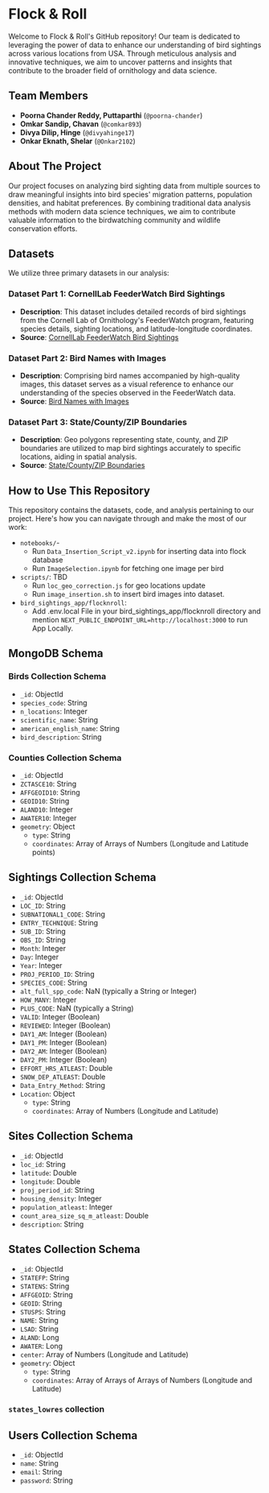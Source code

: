 # Flock & Roll

Welcome to Flock & Roll's GitHub repository! Our team is dedicated to leveraging the power of data to enhance our understanding of bird sightings across various locations from USA. Through meticulous analysis and innovative techniques, we aim to uncover patterns and insights that contribute to the broader field of ornithology and data science.

## Team Members

- **Poorna Chander Reddy, Puttaparthi** (`@poorna-chander`)
- **Omkar Sandip, Chavan** (`@comkar893`)
- **Divya Dilip, Hinge** (`@divyahinge17`)
- **Onkar Eknath, Shelar** (`@Onkar2102`)

## About The Project

Our project focuses on analyzing bird sighting data from multiple sources to draw meaningful insights into bird species' migration patterns, population densities, and habitat preferences. By combining traditional data analysis methods with modern data science techniques, we aim to contribute valuable information to the birdwatching community and wildlife conservation efforts.

## Datasets

We utilize three primary datasets in our analysis:

### Dataset Part 1: CornellLab FeederWatch Bird Sightings

- **Description**: This dataset includes detailed records of bird sightings from the Cornell Lab of Ornithology's FeederWatch program, featuring species details, sighting locations, and latitude-longitude coordinates.
- **Source**: [CornellLab FeederWatch Bird Sightings](https://feederwatch.org/explore/raw-dataset-requests/)

### Dataset Part 2: Bird Names with Images

- **Description**: Comprising bird names accompanied by high-quality images, this dataset serves as a visual reference to enhance our understanding of the species observed in the FeederWatch data.
- **Source**: [Bird Names with Images](https://dl.allaboutbirds.org/nabirds)

### Dataset Part 3: State/County/ZIP Boundaries

- **Description**: Geo polygons representing state, county, and ZIP boundaries are utilized to map bird sightings accurately to specific locations, aiding in spatial analysis.
- **Source**: [State/County/ZIP Boundaries](https://www.census.gov/geographies/mapping-files/time-series/geo/carto-boundary-file.html)

## How to Use This Repository

This repository contains the datasets, code, and analysis pertaining to our project. Here's how you can navigate through and make the most of our work:

- `notebooks/`-
    - Run `Data_Insertion_Script_v2.ipynb` for inserting data into flock database
    - Run `ImageSelection.ipynb` for fetching one image per bird
- `scripts/`: TBD
    - Run `loc_geo_correction.js` for geo locations update
    - Run `image_insertion.sh` to insert bird images into dataset.
- `bird_sightings_app/flocknroll`:
    - Add .env.local File in your bird_sightings_app/flocknroll directory and mention `NEXT_PUBLIC_ENDPOINT_URL=http://localhost:3000` to run App Locally.

## MongoDB Schema

### Birds Collection Schema

- `_id`: ObjectId
- `species_code`: String
- `n_locations`: Integer
- `scientific_name`: String
- `american_english_name`: String
- `bird_description`: String


### Counties Collection Schema

- `_id`: ObjectId
- `ZCTASCE10`: String
- `AFFGEOID10`: String
- `GEOID10`: String
- `ALAND10`: Integer
- `AWATER10`: Integer
- `geometry`: Object
  - `type`: String
  - `coordinates`: Array of Arrays of Numbers (Longitude and Latitude points)


## Sightings Collection Schema

- `_id`: ObjectId
- `LOC_ID`: String
- `SUBNATIONAL1_CODE`: String
- `ENTRY_TECHNIQUE`: String
- `SUB_ID`: String
- `OBS_ID`: String
- `Month`: Integer
- `Day`: Integer
- `Year`: Integer
- `PROJ_PERIOD_ID`: String
- `SPECIES_CODE`: String
- `alt_full_spp_code`: NaN (typically a String or Integer)
- `HOW_MANY`: Integer
- `PLUS_CODE`: NaN (typically a String)
- `VALID`: Integer (Boolean)
- `REVIEWED`: Integer (Boolean)
- `DAY1_AM`: Integer (Boolean)
- `DAY1_PM`: Integer (Boolean)
- `DAY2_AM`: Integer (Boolean)
- `DAY2_PM`: Integer (Boolean)
- `EFFORT_HRS_ATLEAST`: Double
- `SNOW_DEP_ATLEAST`: Double
- `Data_Entry_Method`: String
- `Location`: Object
  - `type`: String
  - `coordinates`: Array of Numbers (Longitude and Latitude)


## Sites Collection Schema

- `_id`: ObjectId
- `loc_id`: String
- `latitude`: Double
- `longitude`: Double
- `proj_period_id`: String
- `housing_density`: Integer
- `population_atleast`: Integer
- `count_area_size_sq_m_atleast`: Double
- `description`: String

## States Collection Schema

- `_id`: ObjectId
- `STATEFP`: String
- `STATENS`: String
- `AFFGEOID`: String
- `GEOID`: String
- `STUSPS`: String
- `NAME`: String
- `LSAD`: String
- `ALAND`: Long
- `AWATER`: Long
- `center`: Array of Numbers (Longitude and Latitude)
- `geometry`: Object
  - `type`: String
  - `coordinates`: Array of Arrays of Arrays of Numbers (Longitude and Latitude)

### `states_lowres` collection

## Users Collection Schema

- `_id`: ObjectId
- `name`: String
- `email`: String
- `password`: String

